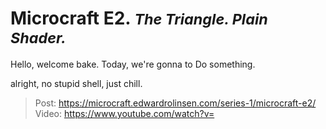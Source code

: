 
# Microcraft E2. <small>_The Triangle. Plain Shader._</small>

Hello, welcome bake. Today, we're gonna to Do something.

alright, no stupid shell, just chill.


> Post: https://microcraft.edwardrolinsen.com/series-1/microcraft-e2/  
> Video: https://www.youtube.com/watch?v=  
> 